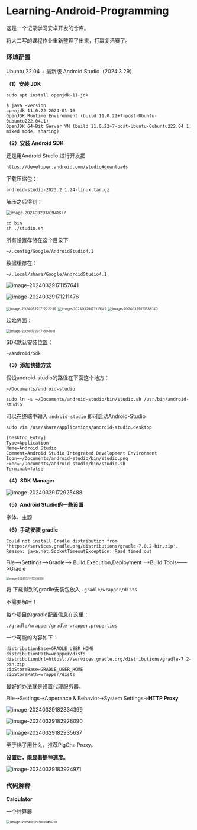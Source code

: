 # Learning-Android-Programming

这是一个记录学习安卓开发的仓库。

将大二写的课程作业重新整理了出来，打赢复活赛了。

### 环境配置

Ubuntu 22.04 + 最新版 Android Studio（2024.3.29）

**（1）安装 JDK**

```
sudo apt install openjdk-11-jdk
```

```
$ java -version
openjdk 11.0.22 2024-01-16
OpenJDK Runtime Environment (build 11.0.22+7-post-Ubuntu-0ubuntu222.04.1)
OpenJDK 64-Bit Server VM (build 11.0.22+7-post-Ubuntu-0ubuntu222.04.1, mixed mode, sharing)
```

**（2）安装 Android SDK**

还是用Android Studio 进行开发把

```
https://developer.android.com/studio#downloads
```

下载压缩包：

```
android-studio-2023.2.1.24-linux.tar.gz
```

解压之后得到：

<img src="README.assets/image-20240329170941677.png" alt="image-20240329170941677" style="zoom: 80%;" />



```
cd bin
sh ./studio.sh
```

所有设置存储在这个目录下

```
~/.config/Google/AndroidStudio4.1
```

数据缓存在：

```
~/.local/share/Google/AndroidStudio4.1
```

![image-20240329171157641](README.assets/image-20240329171157641.png)

![image-20240329171211476](README.assets/image-20240329171211476.png)

<img src="README.assets/image-20240329171222239.png" alt="image-20240329171222239" style="zoom: 67%;" />

<img src="README.assets/image-20240329171315149.png" alt="image-20240329171315149" style="zoom:67%;" />

<img src="README.assets/image-20240329171336140.png" alt="image-20240329171336140" style="zoom:67%;" />

起始界面：

<img src="README.assets/image-20240329171604011.png" alt="image-20240329171604011" style="zoom: 67%;" />



SDK默认安装位置：

```
~/Android/Sdk
```



**（3）添加快捷方式**

假设android-studio的路径在下面这个地方：

```
~/Documents/android-studio
```

```
sudo ln -s ~/Documents/android-studio/bin/studio.sh /usr/bin/android-studio
```

可以在终端中输入 `android-studio` 即可启动Android-Studio

```
sudo vim /usr/share/applications/android-studio.desktop
```

```
[Desktop Entry]
Type=Application
Name=Android Studio
Comment=Android Studio Integrated Development Environment
Icon=~/Documents/android-studio/bin/studio.png
Exec=~/Documents/android-studio/bin/studio.sh
Terminal=false
```



**（4）SDK Manager**

![image-20240329172925488](README.assets/image-20240329172925488.png)





**（5）Android Studio的一些设置**

字体、主题





**（6）手动安装 gradle**

```
Could not install Gradle distribution from 'https://services.gradle.org/distributions/gradle-7.0.2-bin.zip'.
Reason: java.net.SocketTimeoutException: Read timed out
```

File——>Settings——>Gradle——> Build,Execution,Deployment —>Build Tools——>Gradle 

<img src="README.assets/image-20240329175538316.png" alt="image-20240329175538316" style="zoom: 50%;" />



将 下载得到的gradle安装包放入 `.gradle/wrapper/dists`

不需要解压！

每个项目的gradle配置信息在这里：

```
./gradle/wrapper/gradle-wrapper.properties
```

一个可能的内容如下：

```
distributionBase=GRADLE_USER_HOME
distributionPath=wrapper/dists
distributionUrl=https\://services.gradle.org/distributions/gradle-7.2-bin.zip
zipStoreBase=GRADLE_USER_HOME
zipStorePath=wrapper/dists
```



最好的办法就是设置代理服务器。

File->Settings->Apperance & Behavior->System Settings->**HTTP Proxy**

![image-20240329182834399](README.assets/image-20240329182834399.png)

![image-20240329182926090](README.assets/image-20240329182926090.png)

![image-20240329182935637](README.assets/image-20240329182935637.png)

至于梯子用什么，推荐PigCha Proxy。

**设置后，能显著提神速度。**



![image-20240329183924971](README.assets/image-20240329183924971.png)





### 代码解释

**Calculator**

一个计算器

<img src="README.assets/image-20240329183841600.png" alt="image-20240329183841600" style="zoom:67%;" />
